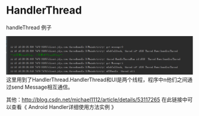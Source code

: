 ﻿# HandlerThread
handleThread 例子

<img src="https://raw.githubusercontent.com/whtchl/HandlerThread/master/pic/log.png"/>
这里用到了HandlerThread.HandlerThread和UI是两个线程，程序中n他们之间通过send  Message相互通信。


其他：http://blog.csdn.net/michael1112/article/details/53117265
 在此链接中可以查看《 Android Handler详细使用方法实例 》
